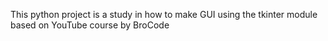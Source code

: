 This python project is a study in 
how to make GUI using the tkinter module 
based on YouTube course by BroCode

